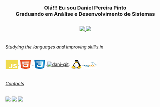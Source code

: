 <h3 align="center">  Olá!!! Eu sou Daniel Pereira Pinto<br>
Graduando em Análise e Desenvolvimento de Sistemas</h3>

 ##
<div align="center">
  <a href="https://github.com/DanielPereiraPinto">
  <img height="180em" src="https://github-readme-stats.vercel.app/api?username=DanielPereiraPinto&show_icons=true&theme=dracula&include_all_commits=true&count_private=true"/>
  <img height="180em" src="https://github-readme-stats.vercel.app/api/top-langs/?username=DanielPereiraPinto&layout=compact&langs_count=7&theme=dracula"/>
</div>
  
 
 <div style="display: inline_block"><br>
  <h6> Studying the languages and improving skills in </h6>
  <img align="center" alt="Rafa-Js" height="30" width="40" src="https://raw.githubusercontent.com/devicons/devicon/master/icons/javascript/javascript-plain.svg">
  <img align="center" alt="Rafa-HTML" height="30" width="40" src="https://raw.githubusercontent.com/devicons/devicon/master/icons/html5/html5-original.svg">
  <img align="center" alt="Rafa-CSS" height="30" width="40" src="https://raw.githubusercontent.com/devicons/devicon/master/icons/css3/css3-original.svg">
  <img align="center" alt="dani-git" height="30" width="40" src="https://www.vectorlogo.zone/logos/git-scm/git-scm-icon.svg"/>
  <img align="center" alt="dani-linux" height="30" width="40" src="https://raw.githubusercontent.com/devicons/devicon/master/icons/linux/linux-original.svg"/>
  <img align="center" alt="mssql" height="30" width="40" src="https://raw.githubusercontent.com/devicons/devicon/master/icons/mysql/mysql-original-wordmark.svg"/>
</div><br>
  
<div> 
 <h6> Contacts </h6>
  <a href="https://www.linkedin.com/in/daniel-pereira-3b7007183/" target="_blank"><img src="https://img.shields.io/badge/-LinkedIn-%230077B5?style=for-the-badge&logo=linkedin&logoColor=white" target="_blank"></a> 
  <a href="https://www.instagram.com/daniel.2p/" target="_blank"><img src="https://img.shields.io/badge/-Instagram-%23E4405F?style=for-the-badge&logo=instagram&logoColor=white" target="_blank"></a>
  <a href = "mailto:danielpp.webdev@gmail.com"><img src="https://img.shields.io/badge/-Gmail-%23333?style=for-the-badge&logo=gmail&logoColor=white" target="_blank"></a>
</div>
